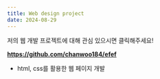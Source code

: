 ```yaml
---
title: Web design project
date: 2024-08-29
---
```


저의 웹 개발 프로젝트에 대해 관심 있으시면 클릭해주세요!

<!--more-->

**https://github.com/chanwoo184/efef**

- html, css를 활용한 웹 페이지 개발 
